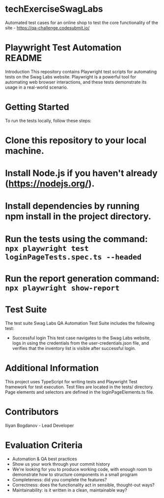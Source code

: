 # techExerciseSwagLabs
Automated test cases for an online shop to test the core functionality of the site - https://qa-challenge.codesubmit.io/

# Playwright Test Automation README
Introduction
This repository contains Playwright test scripts for automating tests on the Swag Labs website. Playwright is a powerful tool for automating web browser interactions, and these tests demonstrate its usage in a real-world scenario.

# Getting Started
To run the tests locally, follow these steps:

# Clone this repository to your local machine.
# Install Node.js if you haven't already (https://nodejs.org/).
# Install dependencies by running npm install in the project directory.
# Run the tests using the command: `npx playwright test loginPageTests.spec.ts --headed`
# Run the report generation command: `npx playwright show-report`

# Test Suite
The test suite Swag Labs QA Automation Test Suite includes the following test:

- Successful login
This test case navigates to the Swag Labs website, logs in using the credentials from the user-credentials.json file, and verifies that the inventory list is visible after successful login.

# Additional Information
This project uses TypeScript for writing tests and Playwright Test framework for test execution.
Test files are located in the tests/ directory.
Page elements and selectors are defined in the loginPageElements.ts file.

# Contributors
Iliyan Bogdanov - Lead Developer


# Evaluation Criteria
- Automation & QA best practices
- Show us your work through your commit history
- We're looking for you to produce working code, with enough room to demonstrate how to structure
components in a small program
- Completeness: did you complete the features?
- Correctness: does the functionality act in sensible, thought-out ways?
- Maintainability: is it written in a clean, maintainable way?